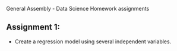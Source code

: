 General Assembly - Data Science Homework assignments

## Assignment 1:
- Create a regression model using several independent variables.
